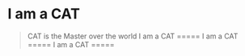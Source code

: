 I am a CAT
=====

> CAT is the Master over the world
I am a CAT
=====
I am a CAT
=====
I am a CAT
=====
